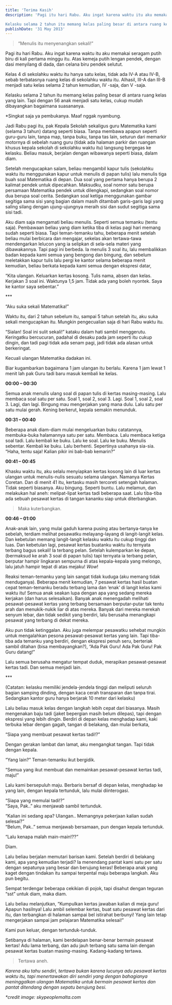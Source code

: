 ```yaml
---
title: 'Terima Kasih'
description: 'Pagi itu hari Rabu. Aku ingat karena waktu itu aku memakai seragam putih biru di kali pertama minggu itu. Atas kemeja putih lengan pendek, dengan dasi menyilang di dada, dan celana biru pendek selutut.

Kelasku selama 2 tahun itu memang kelas paling besar di antara ruang kelas yang lain. Tapi dengan 56 anak menjadi satu kelas, cukup mudah dibayangkan bagaimana suasananya.'
publishDate: '31 May 2013'
---
```


> “Menulis itu menyenangkan sekali!”

Pagi itu hari Rabu. Aku ingat karena waktu itu aku memakai seragam putih biru di kali pertama minggu itu. Atas kemeja putih lengan pendek, dengan dasi menyilang di dada, dan celana biru pendek selutut.

Kelas 4 di sekolahku waktu itu hanya satu kelas, tidak ada IV-A atau IV-B, sebab terbatasnya ruang kelas di sekolahku waktu itu. Alhasil, III-A dan III-B menjadi satu kelas selama 2 tahun kemudian, IV -saja, dan V -saja.

Kelasku selama 2 tahun itu memang kelas paling besar di antara ruang kelas yang lain. Tapi dengan 56 anak menjadi satu kelas, cukup mudah dibayangkan bagaimana suasananya.

\*Singkat saja ya pembukanya. Maaf nggak nyambung.

Jadi Rabu pagi itu, pak Kepala Sekolah sekaligus guru Matematika kami (selama 3 tahun) datang seperti biasa. Tanpa membawa apapun seperti guru-guru lain, tanpa map, tanpa buku, tanpa tas lain, seturun dari memarkir motornya di sebelah ruang guru (tidak ada halaman parkir dan ruangan khusus kepala sekolah di sekolahku waktu itu) langsung bergegas ke kelasku. Beliau masuk, berjalan dengan wibawanya seperti biasa, dalam diam.

Setelah mengucapkan salam, beliau mengambil kapur tulis (sekolahku waktu itu menggunakan kapur untuk menulis di papan tulis) lalu menulis tiga buah soal Matematika di depan. Dua soal yang pertama hanya berupa 2 kalimat pendek untuk dipecahkan. Maksudku, soal nomor satu berupa persamaan Matematika pendek untuk dilengkapi, sedangkan soal nomor dua berupa soal cerita. Sedangkan soal ketiga menggunakan gambar segitiga sama sisi yang bagian dalam masih ditambah garis-garis lagi yang saling silang dengan ujung-ujungnya meraih sisi dan sudut segitiga sama sisi tadi.

Aku diam saja mengamati beliau menulis. Seperti semua temanku (tentu saja). Pembawaan beliau yang diam ketika tiba di kelas pagi hari memang sudah seperti biasa. Tapi teman-temanku tahu, beberapa menit setelah beliau mulai berbicara dan mengajar, sekelas akan tertawa-tawa mendengarkan lelucon yang ia selipkan di sela-sela materi yang dibawakannya. Tapi pagi ini berbeda. Ia menulis 3 soal itu, lalu membalikkan badan kepada kami semua yang bengong dan bingung, dan sebelum meletakkan kapur tulis lalu pergi ke kantor selama beberapa menit kemudian, beliau berkata kepada kami semua dengan ekspresi datar,

“Kita ulangan. Keluarkan kertas kosong. Tulis nama, absen dan kelas. Kerjakan 3 soal ini. Waktunya 1,5 jam. Tidak ada yang boleh nyontek. Saya ke kantor saya sebentar.”

\*\*\*

“Aku suka sekali Matematika!”

Waktu itu, dari 2 tahun sebelum itu, sampai 5 tahun setelah itu, aku suka sekali mengucapkan itu. Mungkin pengecualian saja di hari Rabu waktu itu.

“Sialan! Soal ini sulit sekali!” kataku dalam hati sambil menggerutu. Keringatku bercucuran, padahal di desaku pada jam seperti itu cukup dingin, dan tadi pagi tidak ada senam pagi, jadi tidak ada alasan untuk berkeringat.

Kecuali ulangan Matematika dadakan ini.

Biar kugambarkan bagaimana 1 jam ulangan itu berlalu. Karena 1 jam lewat 1 menit lah pak Guru tadi baru masuk kembali ke kelas.

**00:00 – 00:30**

Semua anak menulis ulang soal di papan tulis di kertas masing-masing. Lalu membaca soal satu per satu. Soal 1, soal 2, soal 3. Lagi. Soal 1, soal 2, soal 3. Lagi, dan lagi. Bingung mau mengerjakan yang mana dulu. Lalu satu per satu mulai gerah. Kening berkerut, kepala semakin menunduk.

**00:31 – 00:40**

Beberapa anak diam-diam mulai mengeluarkan buku catatannya, membuka-buka halamannya satu per satu. Membaca. Lalu membaca ketiga soal tadi. Lalu kembali ke buku. Lalu ke soal. Lalu ke buku. Menulis sebentar. Kembali ke buku. Lalu berhenti. Sepertinya usahanya sia-sia. “Haha, tentu saja! Kalian pikir ini bab-bab kemarin?”

**00:41 – 00:45**

Khasku waktu itu, aku selalu menyiapkan kertas kosong lain di luar kertas ulangan untuk menulis-nulis sesuatu selama ulangan. Namanya Kertas Coretan. Dan di menit 41 itu, kertasku masih tercoreti setengah halaman. Tidak seperti biasanya. Aku bingung. Seperti buntu. Lalu melamun, dan melakukan hal aneh: melipat-lipat kertas tadi beberapa saat. Lalu tiba-tiba ada sebuah pesawat kertas di tangan kananku siap untuk diterbangkan.

> Maka kuterbangkan.

**00:46 – 01:00**

Anak-anak lain, yang mulai gaduh karena pusing atau bertanya-tanya ke sebelah, terdiam melihat pesawatku melayang-layang di langit-langit kelas. Dan kebetulan memang langit-langit kelasku waktu itu cukup tinggi dan luas. Dan kebetulan lagi, pesawat kertas buatanku waktu itu ternyata terbang bagus sekali! Ia terbang pelan. Setelah kulemparkan ke depan, (bermaksud ke arah 3 soal di papan tulis) tapi ternyata ia terbang pelan, berputar hampir lingkaran sempurna di atas kepala-kepala yang melongo, lalu jatuh hampir tepat di atas mejaku! _Wow_!

Reaksi teman-temanku yang lain sangat tidak kuduga (aku memang tidak menduganya). Beberapa menit kemudian, 7 pesawat kertas hasil buatan cepat teman-temanku beradu terbang lama dan ‘enak’ di langit kelas kami waktu itu! Semua anak seakan lupa dengan apa yang sedang mereka kerjakan (dan harus selesaikan). Banyak anak menengadah melihati pesawat-pesawat kertas yang terbang bersamaan berputar-putar tak tentu arah dan menukik-nukik liar di atas mereka. Banyak dari mereka merekah senyum lebar, dan tidak sedikit yang berdiri, lalu berusaha menangkapi pesawat yang terbang di dekat mereka.

Aku pun tidak ketinggalan. Aku juga melempar pesawatku sehebat mungkin untuk mengalahkan pesona pesawat-pesawat kertas yang lain. Tapi tiba-tiba ada temanku yang berdiri, dengan ekspresi penuh seru, berteriak sambil ditahan (bisa membayangkan?), “Ada Pak Guru! Ada Pak Guru! Pak Guru datang!”

Lalu semua berusaha mengatur tempat duduk, merapikan pesawat-pesawat kertas tadi. Dan semua menjadi lain.

\*\*\*

(Catatan: kelasku memiliki jendela-jendela tinggi dan meliputi seluruh bagian samping dinding, dengan kaca cerah transparan dan tanpa tirai. Sedangkan kantor guru hanya berjarak 10 meter dari kelasku)

Lalu beliau masuk kelas dengan langkah lebih cepat dari biasanya. Masih mengenakan baju tadi (jaket bepergian masih belum dilepas), tapi dengan ekspresi yang lebih dingin. Berdiri di depan kelas menghadap kami, kaki terbuka lebar dengan gagah, tangan di belakang, dan mulai berkata,

“Siapa yang membuat pesawat kertas tadi!?”

Dengan gerakan lambat dan lamat, aku mengangkat tangan. Tapi tidak dengan kepala.

“Yang lain?” Teman-temanku ikut bergidik.

“Semua yang ikut membuat dan memainkan pesawat-pesawat kertas tadi, maju!”

Lalu kami bersepuluh maju. Berbaris bersaf di depan kelas, menghadap ke yang lain, dengan kepala tertunduk, lalu mulai diinterogasi.

“Siapa yang memulai tadi!?”  
“Saya, Pak..” aku menjawab sambil tertunduk.

“Kalian ini sedang apa? Ulangan.. Memangnya pekerjaan kalian sudah selesai?”  
“Belum, Pak..” semua menjawab bersamaan, pun dengan kepala tertunduk.

“Lalu kenapa malah main-main!??”

Diam.

Lalu beliau berjalan memutari barisan kami. Setelah berdiri di belakang kami, apa yang kemudian terjadi? Ia menendang pantat kami satu per satu dengan sepatunya yang besar dan berujung keras! Beberapa anak yang kaget dengan tindakan itu sampai terpental maju beberapa langkah. Aku pun begitu.

Sempat terdengar beberapa cekikian di pojok, tapi disahut dengan teguran “sst” untuk diam, maka diam.

Lalu beliau melanjutkan, “Kumpulkan kertas jawaban kalian di meja guru! Apapun hasilnya! Lalu ambil selembar kertas, buat satu pesawat kertas dari itu, dan terbangkan di halaman sampai bel istirahat berbunyi! Yang lain tetap mengerjakan sampai jam pelajaran Matematika selesai!”

Kami pun keluar, dengan tertunduk-tunduk.

Setibanya di halaman, kami berdelapan benar-benar bermain pesawat kertas! Adu lama terbang, dan adu jauh terbang satu sama lain dengan pesawat kertas buatan masing-masing. Kadang-kadang tertawa.

> Tertawa aneh.

_Karena aku tahu sendiri, tertawa bukan karena lucunya adu pesawat kertas waktu itu, tapi menertawakan diri sendiri yang dengan bahagianya meninggalkan ulangan Matematika untuk bermain pesawat kertas dan pantat ditendang dengan sepatu berujung besi._

_\*credit image: skypeoplemalta.com_